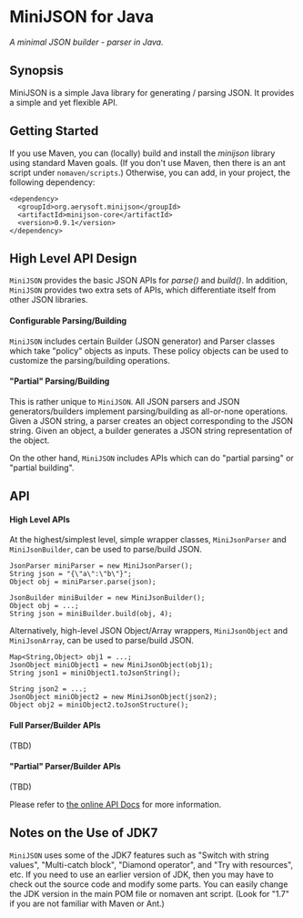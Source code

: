 MiniJSON for Java
========

_A minimal JSON builder - parser in Java._


Synopsis
---

MiniJSON is a simple Java library for generating / parsing JSON.
It provides a simple and yet flexible API.



Getting Started
---

If you use Maven, you can (locally) build and install the *minijson* library using standard Maven goals. 
(If you don't use Maven, then there is an ant script under `nomaven/scripts`.)
Otherwise, you can add, in your project, the following dependency:

  	<dependency>
      <groupId>org.aerysoft.minijson</groupId>
      <artifactId>minijson-core</artifactId>
      <version>0.9.1</version>
  	</dependency>


High Level API Design
---

`MiniJSON` provides the basic JSON APIs for _parse()_ and _build()_.
In addition, `MiniJSON` provides two extra sets of APIs, which differentiate itself from other JSON libraries.


#### Configurable Parsing/Building

`MiniJSON` includes certain Builder (JSON generator) and Parser classes which take "policy" objects as inputs.
These policy objects can be used to customize the parsing/building operations.


#### "Partial" Parsing/Building

This is rather unique to `MiniJSON`.
All JSON parsers and JSON generators/builders implement parsing/building as all-or-none operations.
Given a JSON string, a parser creates an object corresponding to the JSON string.
Given an object, a builder generates a JSON string representation of the object.

On the other hand, 
`MiniJSON` includes APIs which can do "partial parsing" or "partial building".



API
---

#### High Level APIs

At the highest/simplest level, simple wrapper classes,
`MiniJsonParser` and `MiniJsonBuilder`, can be used to parse/build JSON.

    JsonParser miniParser = new MiniJsonParser();
    String json = "{\"a\":\"b\"}";
    Object obj = miniParser.parse(json);

    JsonBuilder miniBuilder = new MiniJsonBuilder();
    Object obj = ...;
    String json = miniBuilder.build(obj, 4);

Alternatively, high-level JSON Object/Array wrappers, 
`MiniJsonObject` and `MiniJsonArray`, can be used to parse/build JSON.

    Map<String,Object> obj1 = ...;
    JsonObject miniObject1 = new MiniJsonObject(obj1);
    String json1 = miniObject1.toJsonString();

    String json2 = ...;
    JsonObject miniObject2 = new MiniJsonObject(json2);
    Object obj2 = miniObject2.toJsonStructure();


#### Full Parser/Builder APIs

(TBD)


#### "Partial" Parser/Builder APIs

(TBD)



Please refer to [the online API Docs](http://www.minijson.org/repo/apidocs/) for more information.

<!--
Please refer to [the Project wiki pages](https://github.com/harrywye/minijson/wiki/_pages) 
or [the online API Docs](http://www.minijson.org/repo/apidocs/).
-->



Notes on the Use of JDK7
---

`MiniJSON` uses some of the JDK7 features such as "Switch with string values", "Multi-catch block", "Diamond operator", and "Try with resources", etc.
If you need to use an earlier version of JDK, then you may have to check out the source code and modify some parts.
You can easily change the JDK version in the main POM file or nomaven ant script. (Look for "1.7" if you are not familiar with Maven or Ant.)


